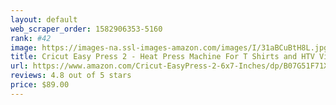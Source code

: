 ```yaml
---
layout: default 
﻿web_scraper_order: 1582906353-5160
rank: #42
image: https://images-na.ssl-images-amazon.com/images/I/31aBCuBtH8L.jpg
title: Cricut Easy Press 2 - Heat Press Machine For T Shirts and HTV Vinyl Projects, Raspberry, 6" x 7"
url: https://www.amazon.com/Cricut-EasyPress-2-6x7-Inches/dp/B07G51F71X/ref=zg_mw_arts-crafts_42?_encoding=UTF8&psc=1&refRID=AC0VFVM6SB4FTE33VGXN
reviews: 4.8 out of 5 stars
price: $89.00 
---
```


